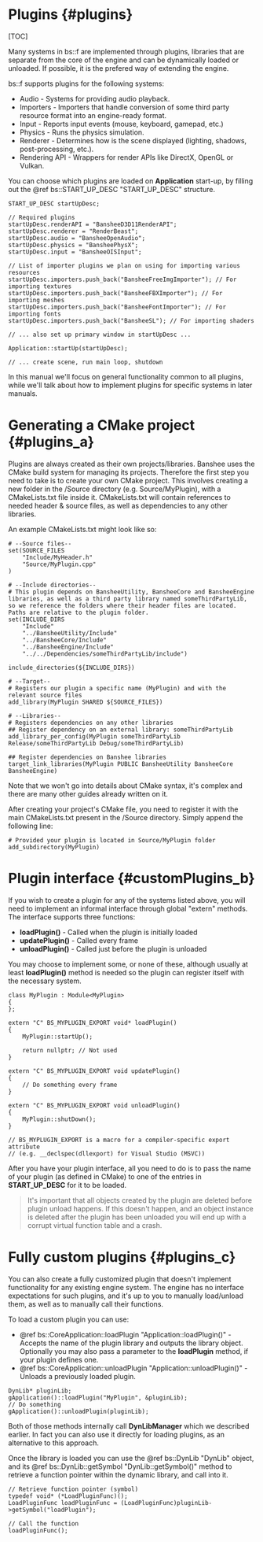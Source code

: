 Plugins						{#plugins}
===============
[TOC]

Many systems in bs::f are implemented through plugins, libraries that are separate from the core of the engine and can be dynamically loaded or unloaded. If possible, it is the prefered way of extending the engine.

bs::f supports plugins for the following systems:
 - Audio - Systems for providing audio playback.
 - Importers - Importers that handle conversion of some third party resource format into an engine-ready format.
 - Input - Reports input events (mouse, keyboard, gamepad, etc.)
 - Physics - Runs the physics simulation.
 - Renderer - Determines how is the scene displayed (lighting, shadows, post-processing, etc.). 
 - Rendering API - Wrappers for render APIs like DirectX, OpenGL or Vulkan.
 
You can choose which plugins are loaded on **Application** start-up, by filling out the @ref bs::START_UP_DESC "START_UP_DESC" structure.

~~~~~~~~~~~~~{.cpp}
START_UP_DESC startUpDesc;

// Required plugins
startUpDesc.renderAPI = "BansheeD3D11RenderAPI";
startUpDesc.renderer = "RenderBeast";
startUpDesc.audio = "BansheeOpenAudio";
startUpDesc.physics = "BansheePhysX";
startUpDesc.input = "BansheeOISInput";

// List of importer plugins we plan on using for importing various resources
startUpDesc.importers.push_back("BansheeFreeImgImporter"); // For importing textures
startUpDesc.importers.push_back("BansheeFBXImporter"); // For importing meshes
startUpDesc.importers.push_back("BansheeFontImporter"); // For importing fonts
startUpDesc.importers.push_back("BansheeSL"); // For importing shaders

// ... also set up primary window in startUpDesc ...

Application::startUp(startUpDesc);

// ... create scene, run main loop, shutdown
~~~~~~~~~~~~~ 
 
In this manual we'll focus on general functionality common to all plugins, while we'll talk about how to implement plugins for specific systems in later manuals. 

# Generating a CMake project {#plugins_a}
Plugins are always created as their own projects/libraries. Banshee uses the CMake build system for managing its projects. Therefore the first step you need to take is to create your own CMake project. This involves creating a new folder in the /Source directory (e.g. Source/MyPlugin), with a CMakeLists.txt file inside it. CMakeLists.txt will contain references to needed header & source files, as well as dependencies to any other libraries. 
 
An example CMakeLists.txt might look like so:
~~~~~~~~~~~~~
# --Source files--
set(SOURCE_FILES
	"Include/MyHeader.h"
	"Source/MyPlugin.cpp"	
)

# --Include directories--
# This plugin depends on BansheeUtility, BansheeCore and BansheeEngine libraries, as well as a third party library named someThirdPartyLib, so we reference the folders where their header files are located. Paths are relative to the plugin folder.
set(INCLUDE_DIRS
	"Include" 
	"../BansheeUtility/Include" 
	"../BansheeCore/Include"
	"../BansheeEngine/Include"
	"../../Dependencies/someThirdPartyLib/include")

include_directories(${INCLUDE_DIRS})	
	
# --Target--
# Registers our plugin a specific name (MyPlugin) and with the relevant source files
add_library(MyPlugin SHARED ${SOURCE_FILES})

# --Libraries--
# Registers dependencies on any other libraries
## Register dependency on an external library: someThirdPartyLib
add_library_per_config(MyPlugin someThirdPartyLib Release/someThirdPartyLib Debug/someThirdPartyLib)

## Register dependencies on Banshee libraries
target_link_libraries(MyPlugin PUBLIC BansheeUtility BansheeCore BansheeEngine)
~~~~~~~~~~~~~

Note that we won't go into details about CMake syntax, it's complex and there are many other guides already written on it.

After creating your project's CMake file, you need to register it with the main CMakeLists.txt present in the /Source directory. Simply append the following line:
~~~~~~~~~~~~~
# Provided your plugin is located in Source/MyPlugin folder
add_subdirectory(MyPlugin)
~~~~~~~~~~~~~

# Plugin interface {#customPlugins_b}
If you wish to create a plugin for any of the systems listed above, you will need to implement an informal interface through global "extern" methods. The interface supports three functions:
 - **loadPlugin()** - Called when the plugin is initially loaded
 - **updatePlugin()** - Called every frame
 - **unloadPlugin()** - Called just before the plugin is unloaded
 
You may choose to implement some, or none of these, although usually at least **loadPlugin()** method is needed so the plugin can register itself with the necessary system.
~~~~~~~~~~~~~{.cpp}
class MyPlugin : Module<MyPlugin>
{
};

extern "C" BS_MYPLUGIN_EXPORT void* loadPlugin()
{
	MyPlugin::startUp();

	return nullptr; // Not used
}

extern "C" BS_MYPLUGIN_EXPORT void updatePlugin()
{
	// Do something every frame
}

extern "C" BS_MYPLUGIN_EXPORT void unloadPlugin()
{
	MyPlugin::shutDown();
}

// BS_MYPLUGIN_EXPORT is a macro for a compiler-specific export attribute
// (e.g. __declspec(dllexport) for Visual Studio (MSVC))
~~~~~~~~~~~~~

After you have your plugin interface, all you need to do is to pass the name of your plugin (as defined in CMake) to one of the entries in **START_UP_DESC** for it to be loaded.

> It's important that all objects created by the plugin are deleted before plugin unload happens. If this doesn't happen, and an object instance is deleted after the plugin has been unloaded you will end up with a corrupt virtual function table and a crash. 

# Fully custom plugins {#plugins_c}
You can also create a fully customized plugin that doesn't implement functionality for any existing engine system. The engine has no interface expectations for such plugins, and it's up to you to manually load/unload them, as well as to manually call their functions.

To load a custom plugin you can use:
 - @ref bs::CoreApplication::loadPlugin "Application::loadPlugin()" - Accepts the name of the plugin library and outputs the library object. Optionally you may also pass a parameter to the **loadPlugin** method, if your plugin defines one.
 - @ref bs::CoreApplication::unloadPlugin "Application::unloadPlugin()" - Unloads a previously loaded plugin. 

~~~~~~~~~~~~~{.cpp}
DynLib* pluginLib;
gApplication()::loadPlugin("MyPlugin", &pluginLib);
// Do something
gApplication()::unloadPlugin(pluginLib);
~~~~~~~~~~~~~ 
 
Both of those methods internally call **DynLibManager** which we described earlier. In fact you can also use it directly for loading plugins, as an alternative to this approach.

Once the library is loaded you can use the @ref bs::DynLib "DynLib" object, and its @ref bs::DynLib::getSymbol "DynLib::getSymbol()" method to retrieve a function pointer within the dynamic library, and call into it. 
~~~~~~~~~~~~~{.cpp}
// Retrieve function pointer (symbol)
typedef void* (*LoadPluginFunc)();
LoadPluginFunc loadPluginFunc = (LoadPluginFunc)pluginLib->getSymbol("loadPlugin");

// Call the function
loadPluginFunc();
~~~~~~~~~~~~~